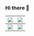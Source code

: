 ### Hi there 👋

| [![](https://github-profile-trophy.vercel.app/?username=Ras96&column=4&row=2&no-frame=true)][ryo-ma] | [![](https://github-readme-stats.vercel.app/api?username=Ras96&count_private=true&show_icons=true&hide_border=true)][anuraghazra] |
| --- | --- |
| [![](https://github-readme-stats.vercel.app/api/top-langs/?username=Ras96&layout=compact&exclude_repo=Com-Pro,dotfiles&count_private=false&hide_border=true)][anuraghazra] | [![](https://github-readme-stats.vercel.app/api/pin/?username=Ras96&repo=gcg&hide_border=true)](https://github.com/Ras96/gcg) |

[ryo-ma]:https://github.com/ryo-ma/github-profile-trophy
[anuraghazra]:https://github.com/anuraghazra/github-readme-stats

<!--
**Ras96/Ras96** is a ✨ _special_ ✨ repository because its `README.md` (this file) appears on your GitHub profile.

Here are some ideas to get you started:

- 🔭 I’m currently working on ...
- 🌱 I’m currently learning ...
- 👯 I’m looking to collaborate on ...
- 🤔 I’m looking for help with ...
- 💬 Ask me about ...
- 📫 How to reach me: ...
- 😄 Pronouns: ...
- ⚡ Fun fact: ...
-->
